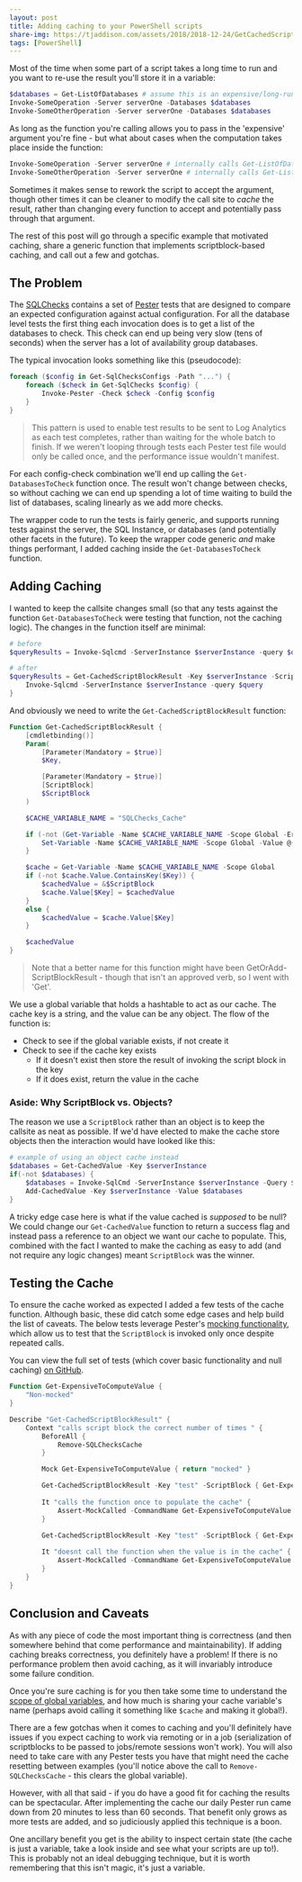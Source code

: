 ```yaml
---
layout: post
title: Adding caching to your PowerShell scripts
share-img: https://tjaddison.com/assets/2018/2018-12-24/GetCachedScriptBlockResults.png
tags: [PowerShell]
---
```

Most of the time when some part of a script takes a long time to run and you want to re-use the result you'll store it in a variable:

```powershell
$databases = Get-ListOfDatabases # assume this is an expensive/long-running query
Invoke-SomeOperation -Server serverOne -Databases $databases
Invoke-SomeOtherOperation -Server serverOne -Databases $databases
```

As long as the function you're calling allows you to pass in the 'expensive' argument you're fine - but what about cases when the computation takes place inside the function:

```powershell
Invoke-SomeOperation -Server serverOne # internally calls Get-ListOfDatabases
Invoke-SomeOtherOperation -Server serverOne # internally calls Get-ListOfDatabases
```

Sometimes it makes sense to rework the script to accept the argument, though other times it can be cleaner to modify the call site to _cache_ the result, rather than changing every function to accept and potentially pass through that argument.

The rest of this post will go through a specific example that motivated caching, share a generic function that implements scriptblock-based caching, and call out a few and gotchas.

<!--more-->

## The Problem

The [SQLChecks][SQLChecks Repo] contains a set of [Pester][Pester Repo] tests that are designed to compare an expected configuration against actual configuration.  For all the database level tests the first thing each invocation does is to get a list of the databases to check.  This check can end up being very slow (tens of seconds) when the server has a lot of availability group databases.

The typical invocation looks something like this (pseudocode):

```powershell
foreach ($config in Get-SqlChecksConfigs -Path "...") {
    foreach ($check in Get-SqlChecks $config) {
        Invoke-Pester -Check $check -Config $config
    }
}
```

>This pattern is used to enable test results to be sent to Log Analytics as each test completes, rather than waiting for the whole batch to finish.  If we weren't looping through tests each Pester test file would only be called once, and the performance issue wouldn't manifest.

For each config-check combination we'll end up calling the `Get-DatabasesToCheck` function once.  The result won't change between checks, so without caching we can end up spending a lot of time waiting to build the list of databases, scaling linearly as we add more checks.

The wrapper code to run the tests is fairly generic, and supports running tests against the server, the SQL Instance, or databases (and potentially other facets in the future).  To keep the wrapper code generic _and_ make things performant, I added caching inside the `Get-DatabasesToCheck` function.

## Adding Caching

I wanted to keep the callsite changes small (so that any tests against the function `Get-DatabasesToCheck` were testing that function, not the caching logic).  The changes in the function itself are minimal:

```powershell
# before
$queryResults = Invoke-Sqlcmd -ServerInstance $serverInstance -query $query

# after
$queryResults = Get-CachedScriptBlockResult -Key $serverInstance -ScriptBlock {
    Invoke-Sqlcmd -ServerInstance $serverInstance -query $query
}
```

And obviously we need to write the `Get-CachedScriptBlockResult` function:

```powershell
Function Get-CachedScriptBlockResult {
    [cmdletbinding()]
    Param(
        [Parameter(Mandatory = $true)]
        $Key,

        [Parameter(Mandatory = $true)]
        [ScriptBlock]
        $ScriptBlock
    )

    $CACHE_VARIABLE_NAME = "SQLChecks_Cache"

    if (-not (Get-Variable -Name $CACHE_VARIABLE_NAME -Scope Global -ErrorAction SilentlyContinue)) {
        Set-Variable -Name $CACHE_VARIABLE_NAME -Scope Global -Value @{}
    }

    $cache = Get-Variable -Name $CACHE_VARIABLE_NAME -Scope Global
    if (-not $cache.Value.ContainsKey($Key)) {
        $cachedValue = &$ScriptBlock
        $cache.Value[$Key] = $cachedValue
    }
    else {
        $cachedValue = $cache.Value[$Key]
    }

    $cachedValue
}
```

>Note that a better name for this function might have been GetOrAdd-ScriptBlockResult - though that isn't an approved verb, so I went with 'Get'.

We use a global variable that holds a hashtable to act as our cache.  The cache key is a string, and the value can be any object.  The flow of the function is:

- Check to see if the global variable exists, if not create it
- Check to see if the cache key exists
  - If it doesn't exist then store the result of invoking the script block in the key
  - If it does exist, return the value in the cache

### Aside: Why ScriptBlock vs. Objects?

The reason we use a `ScriptBlock` rather than an object is to keep the callsite as neat as possible.  If we'd have elected to make the cache store objects then the interaction would have looked like this:

```powershell
# example of using an object cache instead
$databases = Get-CachedValue -Key $serverInstance
if(-not $databases) {
    $databases = Invoke-SqlCmd -ServerInstance $serverInstance -Query $query
    Add-CachedValue -Key $serverInstance -Value $databases
}
```

A tricky edge case here is what if the value cached is _supposed_ to be null?  We could change our `Get-CachedValue` function to return a success flag and instead pass a reference to an object we want our cache to populate.  This, combined with the fact I wanted to make the caching as easy to add (and not require any logic changes) meant `ScriptBlock` was the winner.

## Testing the Cache

To ensure the cache worked as expected I added a few tests of the cache function.  Although basic, these did catch some edge cases and help build the list of caveats.  The below tests leverage Pester's [mocking functionality][Pester Mocking], which allow us to test that the `ScriptBlock` is invoked only once despite repeated calls.

You can view the full set of tests (which cover basic functionality and null caching) [on GitHub][Cache Tests].

```powershell
Function Get-ExpensiveToComputeValue {
    "Non-mocked"
}

Describe "Get-CachedScriptBlockResult" {
    Context "calls script block the correct number of times " {
        BeforeAll {
            Remove-SQLChecksCache
        }

        Mock Get-ExpensiveToComputeValue { return "mocked" }

        Get-CachedScriptBlockResult -Key "test" -ScriptBlock { Get-ExpensiveToComputeValue }
    
        It "calls the function once to populate the cache" {
            Assert-MockCalled -CommandName Get-ExpensiveToComputeValue -Times 1
        }

        Get-CachedScriptBlockResult -Key "test" -ScriptBlock { Get-ExpensiveToComputeValue }
    
        It "doesnt call the function when the value is in the cache" {
            Assert-MockCalled -CommandName Get-ExpensiveToComputeValue -Exactly -Times 1
        }
    }
}
```

## Conclusion and Caveats

As with any piece of code the most important thing is correctness (and then somewhere behind that come performance and maintainability).  If adding caching breaks correctness, you definitely have a problem!  If there is no performance problem then avoid caching, as it will invariably introduce some failure condition.

Once you're sure caching is for you then take some time to understand the [scope of global variables][PowerShell Scopes], and how much is sharing your cache variable's name (perhaps avoid calling it something like `$cache` and making it global!).

There are a few gotchas when it comes to caching and you'll definitely have issues if you expect caching to work via remoting or in a job (serialization of scriptblocks to be passed to jobs/remote sessions won't work).  You will also need to take care with any Pester tests you have that might need the cache resetting between examples (you'll notice above the call to `Remove-SQLChecksCache` - this clears the global variable).

However, with all that said - if you do have a good fit for caching the results can be spectacular.  After implementing the cache our daily Pester run came down from 20 minutes to less than 60 seconds.  That benefit only grows as more tests are added, and so judiciously applied this technique is a boon.

One ancillary benefit you get is the ability to inspect certain state (the cache is just a variable, take a look inside and see what your scripts are up to!).  This is probably not an ideal debugging technique, but it is worth remembering that this isn't magic, it's just a variable.

[SQLChecks Repo]: https://github.com/taddison/SQLChecks
[Pester Repo]: https://github.com/pester/Pester
[Pester Mocking]: https://github.com/pester/Pester/wiki/Mocking-with-Pester
[Cache Tests]: https://github.com/taddison/SQLChecks/blob/master/tests/Get-CachedScriptBlockResult.tests.ps1
[PowerShell Scopes]: https://docs.microsoft.com/en-us/powershell/module/microsoft.powershell.core/about/about_scopes